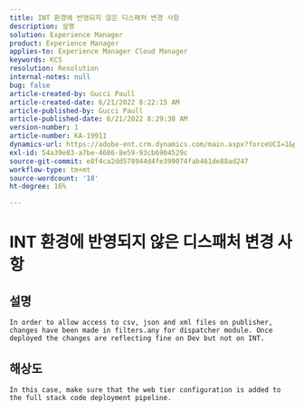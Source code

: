 ```yaml
---
title: INT 환경에 반영되지 않은 디스패처 변경 사항
description: 설명
solution: Experience Manager
product: Experience Manager
applies-to: Experience Manager Cloud Manager
keywords: KCS
resolution: Resolution
internal-notes: null
bug: false
article-created-by: Gucci Paull
article-created-date: 6/21/2022 8:22:15 AM
article-published-by: Gucci Paull
article-published-date: 6/21/2022 8:29:38 AM
version-number: 1
article-number: KA-19911
dynamics-url: https://adobe-ent.crm.dynamics.com/main.aspx?forceUCI=1&pagetype=entityrecord&etn=knowledgearticle&id=0a385a3e-3bf1-ec11-bb3d-6045bd015716
exl-id: 54a39e83-a7be-4686-8e59-93cb6904529c
source-git-commit: e8f4ca2dd578944d4fe399074fab461de88ad247
workflow-type: tm+mt
source-wordcount: '18'
ht-degree: 16%

---
```


# INT 환경에 반영되지 않은 디스패처 변경 사항

## 설명


`In order to allow access to csv, json and xml files on publisher, changes have been made in filters.any for dispatcher module. Once deployed the changes are reflecting fine on Dev but not on INT.`


## 해상도


`In this case, make sure that the web tier configuration is added to the full stack code deployment pipeline.`

